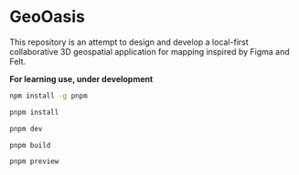 # GeoOasis

This repository is an attempt to design and develop a local-first collaborative 3D geospatial application for mapping inspired by Figma and Felt.

**For learning use, under development**

```bash
npm install -g pnpm

pnpm install

pnpm dev

pnpm build

pnpm preview
```
